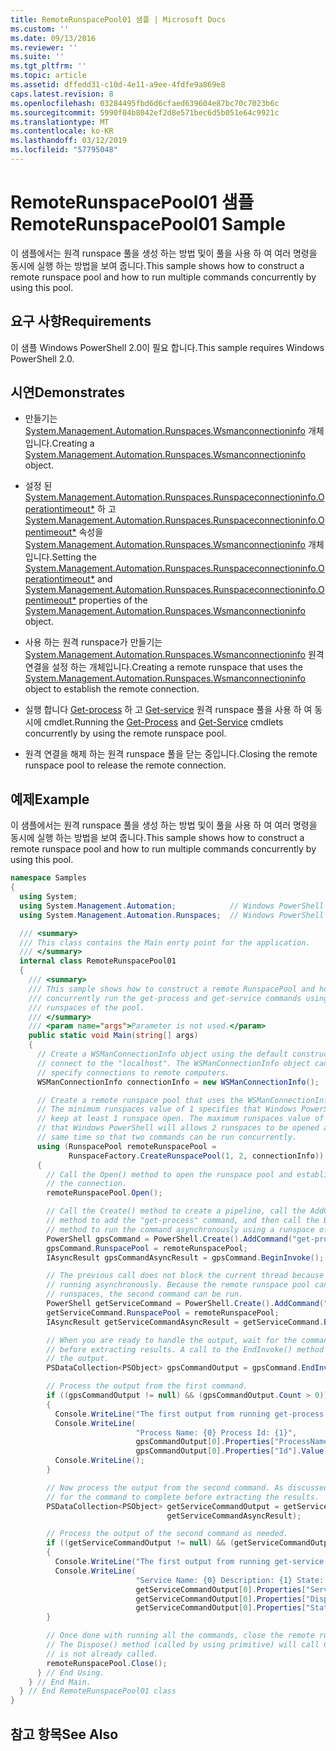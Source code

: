 ```yaml
---
title: RemoteRunspacePool01 샘플 | Microsoft Docs
ms.custom: ''
ms.date: 09/13/2016
ms.reviewer: ''
ms.suite: ''
ms.tgt_pltfrm: ''
ms.topic: article
ms.assetid: dffedd31-c10d-4e11-a9ee-4fdfe9a869e8
caps.latest.revision: 8
ms.openlocfilehash: 03284495fbd6d6cfaed639604e87bc70c7023b6c
ms.sourcegitcommit: 5990f04b8042ef2d8e571bec6d5b051e64c9921c
ms.translationtype: MT
ms.contentlocale: ko-KR
ms.lasthandoff: 03/12/2019
ms.locfileid: "57795048"
---
```

# <a name="remoterunspacepool01-sample"></a><span data-ttu-id="c6e95-102">RemoteRunspacePool01 샘플</span><span class="sxs-lookup"><span data-stu-id="c6e95-102">RemoteRunspacePool01 Sample</span></span>

<span data-ttu-id="c6e95-103">이 샘플에서는 원격 runspace 풀을 생성 하는 방법 및이 풀을 사용 하 여 여러 명령을 동시에 실행 하는 방법을 보여 줍니다.</span><span class="sxs-lookup"><span data-stu-id="c6e95-103">This sample shows how to construct a remote runspace pool and how to run multiple commands concurrently by using this pool.</span></span>

## <a name="requirements"></a><span data-ttu-id="c6e95-104">요구 사항</span><span class="sxs-lookup"><span data-stu-id="c6e95-104">Requirements</span></span>

 <span data-ttu-id="c6e95-105">이 샘플 Windows PowerShell 2.0이 필요 합니다.</span><span class="sxs-lookup"><span data-stu-id="c6e95-105">This sample requires Windows PowerShell 2.0.</span></span>

## <a name="demonstrates"></a><span data-ttu-id="c6e95-106">시연</span><span class="sxs-lookup"><span data-stu-id="c6e95-106">Demonstrates</span></span>

- <span data-ttu-id="c6e95-107">만들기는 [System.Management.Automation.Runspaces.Wsmanconnectioninfo](/dotnet/api/System.Management.Automation.Runspaces.WSManConnectionInfo) 개체입니다.</span><span class="sxs-lookup"><span data-stu-id="c6e95-107">Creating a [System.Management.Automation.Runspaces.Wsmanconnectioninfo](/dotnet/api/System.Management.Automation.Runspaces.WSManConnectionInfo) object.</span></span>

- <span data-ttu-id="c6e95-108">설정 된 [System.Management.Automation.Runspaces.Runspaceconnectioninfo.Operationtimeout\*](/dotnet/api/System.Management.Automation.Runspaces.RunspaceConnectionInfo.OperationTimeout) 하 고 [System.Management.Automation.Runspaces.Runspaceconnectioninfo.Opentimeout\*](/dotnet/api/System.Management.Automation.Runspaces.RunspaceConnectionInfo.OpenTimeout) 속성을 [System.Management.Automation.Runspaces.Wsmanconnectioninfo](/dotnet/api/System.Management.Automation.Runspaces.WSManConnectionInfo) 개체입니다.</span><span class="sxs-lookup"><span data-stu-id="c6e95-108">Setting the [System.Management.Automation.Runspaces.Runspaceconnectioninfo.Operationtimeout\*](/dotnet/api/System.Management.Automation.Runspaces.RunspaceConnectionInfo.OperationTimeout) and [System.Management.Automation.Runspaces.Runspaceconnectioninfo.Opentimeout\*](/dotnet/api/System.Management.Automation.Runspaces.RunspaceConnectionInfo.OpenTimeout) properties of the [System.Management.Automation.Runspaces.Wsmanconnectioninfo](/dotnet/api/System.Management.Automation.Runspaces.WSManConnectionInfo) object.</span></span>

- <span data-ttu-id="c6e95-109">사용 하는 원격 runspace가 만들기는 [System.Management.Automation.Runspaces.Wsmanconnectioninfo](/dotnet/api/System.Management.Automation.Runspaces.WSManConnectionInfo) 원격 연결을 설정 하는 개체입니다.</span><span class="sxs-lookup"><span data-stu-id="c6e95-109">Creating a remote runspace that uses the [System.Management.Automation.Runspaces.Wsmanconnectioninfo](/dotnet/api/System.Management.Automation.Runspaces.WSManConnectionInfo) object to establish the remote connection.</span></span>

- <span data-ttu-id="c6e95-110">실행 합니다 [Get-process](/powershell/module/Microsoft.PowerShell.Management/Get-Process) 하 고 [Get-service](/powershell/module/microsoft.powershell.management/get-service) 원격 runspace 풀을 사용 하 여 동시에 cmdlet.</span><span class="sxs-lookup"><span data-stu-id="c6e95-110">Running the [Get-Process](/powershell/module/Microsoft.PowerShell.Management/Get-Process) and [Get-Service](/powershell/module/microsoft.powershell.management/get-service) cmdlets concurrently by using the remote runspace pool.</span></span>

- <span data-ttu-id="c6e95-111">원격 연결을 해제 하는 원격 runspace 풀을 닫는 중입니다.</span><span class="sxs-lookup"><span data-stu-id="c6e95-111">Closing the remote runspace pool to release the remote connection.</span></span>

## <a name="example"></a><span data-ttu-id="c6e95-112">예제</span><span class="sxs-lookup"><span data-stu-id="c6e95-112">Example</span></span>

 <span data-ttu-id="c6e95-113">이 샘플에서는 원격 runspace 풀을 생성 하는 방법 및이 풀을 사용 하 여 여러 명령을 동시에 실행 하는 방법을 보여 줍니다.</span><span class="sxs-lookup"><span data-stu-id="c6e95-113">This sample shows how to construct a remote runspace pool and how to run multiple commands concurrently by using this pool.</span></span>

```csharp
namespace Samples
{
  using System;
  using System.Management.Automation;            // Windows PowerShell namespace.
  using System.Management.Automation.Runspaces;  // Windows PowerShell namespace.

  /// <summary>
  /// This class contains the Main enrty point for the application.
  /// </summary>
  internal class RemoteRunspacePool01
  {
    /// <summary>
    /// This sample shows how to construct a remote RunspacePool and how to
    /// concurrently run the get-process and get-service commands using the
    /// runspaces of the pool.
    /// </summary>
    /// <param name="args">Parameter is not used.</param>
    public static void Main(string[] args)
    {
      // Create a WSManConnectionInfo object using the default constructor to
      // connect to the "localhost". The WSManConnectionInfo object can also
      // specify connections to remote computers.
      WSManConnectionInfo connectionInfo = new WSManConnectionInfo();

      // Create a remote runspace pool that uses the WSManConnectionInfo object.
      // The minimum runspaces value of 1 specifies that Windows PowerShell will
      // keep at least 1 runspace open. The maximum runspaces value of 2 specifies
      // that Windows PowerShell will allows 2 runspaces to be opened at the
      // same time so that two commands can be run concurrently.
      using (RunspacePool remoteRunspacePool =
             RunspaceFactory.CreateRunspacePool(1, 2, connectionInfo))
      {
        // Call the Open() method to open the runspace pool and establish
        // the connection.
        remoteRunspacePool.Open();

        // Call the Create() method to create a pipeline, call the AddCommand(string)
        // method to add the "get-process" command, and then call the BeginInvoke()
        // method to run the command asynchronously using a runspace of the pool.
        PowerShell gpsCommand = PowerShell.Create().AddCommand("get-process");
        gpsCommand.RunspacePool = remoteRunspacePool;
        IAsyncResult gpsCommandAsyncResult = gpsCommand.BeginInvoke();

        // The previous call does not block the current thread because it is
        // running asynchronously. Because the remote runspace pool can open two
        // runspaces, the second command can be run.
        PowerShell getServiceCommand = PowerShell.Create().AddCommand("get-service");
        getServiceCommand.RunspacePool = remoteRunspacePool;
        IAsyncResult getServiceCommandAsyncResult = getServiceCommand.BeginInvoke();

        // When you are ready to handle the output, wait for the command to complete
        // before extracting results. A call to the EndInvoke() method will block and return
        // the output.
        PSDataCollection<PSObject> gpsCommandOutput = gpsCommand.EndInvoke(gpsCommandAsyncResult);

        // Process the output from the first command.
        if ((gpsCommandOutput != null) && (gpsCommandOutput.Count > 0))
        {
          Console.WriteLine("The first output from running get-process command: ");
          Console.WriteLine(
                            "Process Name: {0} Process Id: {1}",
                            gpsCommandOutput[0].Properties["ProcessName"].Value,
                            gpsCommandOutput[0].Properties["Id"].Value);
          Console.WriteLine();
        }

        // Now process the output from the second command. As discussed previously, wait
        // for the command to complete before extracting the results.
        PSDataCollection<PSObject> getServiceCommandOutput = getServiceCommand.EndInvoke(
                                   getServiceCommandAsyncResult);

        // Process the output of the second command as needed.
        if ((getServiceCommandOutput != null) && (getServiceCommandOutput.Count > 0))
        {
          Console.WriteLine("The first output from running get-service command: ");
          Console.WriteLine(
                            "Service Name: {0} Description: {1} State: {2}",
                            getServiceCommandOutput[0].Properties["ServiceName"].Value,
                            getServiceCommandOutput[0].Properties["DisplayName"].Value,
                            getServiceCommandOutput[0].Properties["Status"].Value);
        }

        // Once done with running all the commands, close the remote runspace pool.
        // The Dispose() method (called by using primitive) will call Close(), if it
        // is not already called.
        remoteRunspacePool.Close();
      } // End Using.
    } // End Main.
  } // End RemoteRunspacePool01 class
}
```

## <a name="see-also"></a><span data-ttu-id="c6e95-114">참고 항목</span><span class="sxs-lookup"><span data-stu-id="c6e95-114">See Also</span></span>
